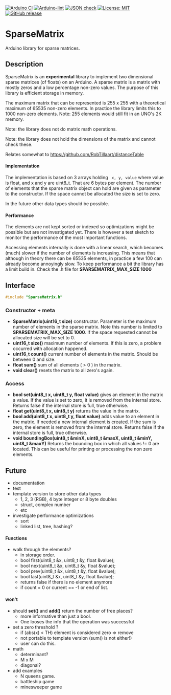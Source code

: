
[![Arduino CI](https://github.com/RobTillaart/SparseMatrix/workflows/Arduino%20CI/badge.svg)](https://github.com/marketplace/actions/arduino_ci)
[![Arduino-lint](https://github.com/RobTillaart/SparseMatrix/actions/workflows/arduino-lint.yml/badge.svg)](https://github.com/RobTillaart/SparseMatrix/actions/workflows/arduino-lint.yml)
[![JSON check](https://github.com/RobTillaart/SparseMatrix/actions/workflows/jsoncheck.yml/badge.svg)](https://github.com/RobTillaart/SparseMatrix/actions/workflows/jsoncheck.yml)
[![License: MIT](https://img.shields.io/badge/license-MIT-green.svg)](https://github.com/RobTillaart/SparseMatrix/blob/master/LICENSE)
[![GitHub release](https://img.shields.io/github/release/RobTillaart/SparseMatrix.svg?maxAge=3600)](https://github.com/RobTillaart/SparseMatrix/releases)


# SparseMatrix

Arduino library for sparse matrices.


## Description

SparseMatrix is an **experimental** library to implement
two dimensional sparse matrices (of floats) on an Arduino.
A sparse matrix is a matrix with mostly zeros and a low percentage non-zero values.
The purpose of this library is efficient storage in memory. 

The maximum matrix that can be represented is 255 x 255 
with a theoretical maximum of 65535 non-zero elements.
In practice the library limits this to 1000 non-zero elements.
Note: 255 elements would still fit in an UNO's 2K memory.

Note: the library does not do matrix math operations.

Note: the library does not hold the dimensions of the matrix
and cannot check these.

Relates somewhat to https://github.com/RobTillaart/distanceTable


#### Implementation

The implementation is based on 3 arrays holding ``` x, y, value``` 
where value is float, and x and y are uint8_t. 
That are 6 bytes per element. 
The number of elements that the sparse matrix object can hold are 
given as parameter to the constructor. 
If the space cannot be allocated the size is set to zero.

In the future other data types should be possible.


#### Performance

The elements are not kept sorted or indexed so optimizations might be 
possible but are not investigated yet.
There is however a test sketch to monitor the performance of
the most important functions.

Accessing elements internally is done with a linear search, 
which becomes (much) slower if the number of elements is increasing. 
This means that although in theory there can be 65535 elements, 
in practice a few 100 can already become annoyingly slow.
To keep performance a bit the library has a limit build in.
Check the .h file for **SPARSEMATRIX_MAX_SIZE 1000**


## Interface

```cpp
#include "SparseMatrix.h"
```

### Constructor + meta

- **SparseMatrix(uint16_t size)** constructor. 
Parameter is the maximum number of elements in the sparse matrix.
Note this number is limited to **SPARSEMATRIX_MAX_SIZE 1000**.
If the space requested cannot be allocated size will be set to 0.
- **uint16_t size()** maximum number of elements.
If this is zero, a problem occurred with allocation happened.
- **uint16_t count()** current number of elements in the matrix.
Should be between 0 and size.
- **float sum()** sum of all elements ( > 0 ) in the matrix.
- **void clear()** resets the matrix to all zero's again.


### Access

- **bool set(uint8_t x, uint8_t y, float value)** gives an element in the matrix a value.
If the value is set to zero, it is removed from the internal store.
Returns false if the internal store is full, true otherwise.
- **float get(uint8_t x, uint8_t y)** returns the value in the matrix. 
- **bool add(uint8_t x, uint8_t y, float value)** adds value to an element in the matrix.
If needed a new internal element is created. 
If the sum is zero, the element is removed from the internal store.
Returns false if the internal store is full, true otherwise.
- **void  boundingBox(uint8_t &minX, uint8_t &maxX, uint8_t &minY, uint8_t &maxY)** 
Returns the bounding box in which all values != 0 are located.
This can be useful for printing or processing the non zero elements.


## Future

- documentation
- test
- template version to store other data types 
  - 1, 2, 3 (RGB), 4 byte integer or 8 byte doubles
  - struct, complex number
  - etc
- investigate performance optimizations
  - sort
  - linked list, tree, hashing?


#### Functions

- walk through the elements?
  - in storage order.
  - bool first(uint8_t &x, uint8_t &y, float &value);
  - bool next(uint8_t &x, uint8_t &y, float &value);
  - bool prev(uint8_t &x, uint8_t &y, float &value);
  - bool last(uint8_t &x, uint8_t &y, float &value);
  - returns false if there is no element anymore
  - if count = 0 or current == -1 or end of list.


#### won't

- should **set()** and **add()** return the number of free places?
  - more informative than just a bool.
  - One looses the info that the operation was successful
- set a zero threshold ?
  - if (abs(x) < TH) element is considered zero => remove
  - not portable to template version  (sum() is not either!)
  - user can do this.
- math
  - determinant?
  - M x M
  - diagonal?
- add examples
  - N queens game.
  - battleship game
  - minesweeper game

